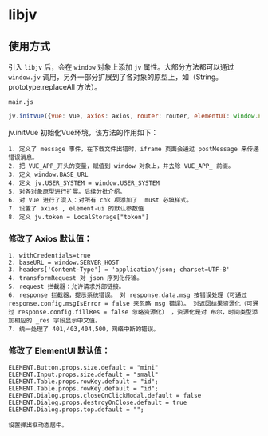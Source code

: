 # libjv


## 使用方式
引入 `libjv` 后，会在 `window` 对象上添加 `jv` 属性。大部分方法都可以通过 `window.jv` 调用，另外一部分扩展到了各对象的原型上，如（String。prototype.replaceAll 方法）。

`main.js` 
```js 
jv.initVue({vue: Vue, axios: axios, router: router, elementUI: window.ELEMENT});
```

jv.initVue 初始化Vue环境，该方法的作用如下：

    1. 定义了 message 事件，在下载文件出错时，iframe 页面会通过 postMessage 来传递错误消息。
    2. 把 VUE_APP_开头的变量，赋值到 window 对象上，并去除 VUE_APP_ 前缀。
    3. 定义 window.BASE_URL
    4. 定义 jv.USER_SYSTEM = window.USER_SYSTEM
    5. 对各对象原型进行扩展。后续分批介绍。
    6. 对 Vue 进行了混入：对所有 chk 项添加了  must 必填样式。
    7. 设置了 axios , element-ui 的默认参数值 
    8. 定义 jv.token = LocalStorage["token"]

### 修改了 Axios 默认值：
    
    1. withCredentials=true
    2. baseURL = window.SERVER_HOST
    3. headers['Content-Type'] = 'application/json; charset=UTF-8'
    4. transformRequest 对 json 序列化传输。
    5. request 拦截器：允许请求外部链接。
    6. response 拦截器，提示系统错误。 对 response.data.msg 按错误处理（可通过 response.config.msgIsError = false 来忽略 msg 错误）。 对返回结果资源化（可通过 response.config.fillRes = false 忽略资源化） ，资源化是对 布尔，时间类型添加相应的 _res 字段显示中文值。 
    7. 统一处理了 401,403,404,500，网络中断的错误。

### 修改了 ElementUI 默认值：

    ELEMENT.Button.props.size.default = "mini"
    ELEMENT.Input.props.size.default = "small"
    ELEMENT.Table.props.rowKey.default = "id";
    ELEMENT.Table.props.rowKey.default = "id";
    ELEMENT.Dialog.props.closeOnClickModal.default = false
    ELEMENT.Dialog.props.destroyOnClose.default = true
    ELEMENT.Dialog.props.top.default = "";

    设置弹出框动态居中。


